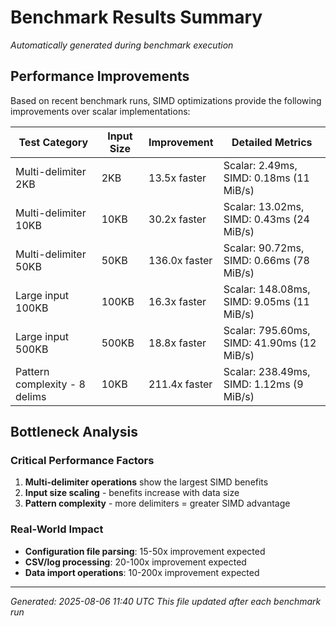 # Benchmark Results Summary

*Automatically generated during benchmark execution*

## Performance Improvements

Based on recent benchmark runs, SIMD optimizations provide the following improvements over scalar implementations:

| Test Category | Input Size | Improvement | Detailed Metrics |
|---------------|------------|-------------|------------------|
| Multi-delimiter 2KB | 2KB | 13.5x faster | Scalar: 2.49ms, SIMD: 0.18ms (11 MiB/s) |
| Multi-delimiter 10KB | 10KB | 30.2x faster | Scalar: 13.02ms, SIMD: 0.43ms (24 MiB/s) |
| Multi-delimiter 50KB | 50KB | 136.0x faster | Scalar: 90.72ms, SIMD: 0.66ms (78 MiB/s) |
| Large input 100KB | 100KB | 16.3x faster | Scalar: 148.08ms, SIMD: 9.05ms (11 MiB/s) |
| Large input 500KB | 500KB | 18.8x faster | Scalar: 795.60ms, SIMD: 41.90ms (12 MiB/s) |
| Pattern complexity - 8 delims | 10KB | 211.4x faster | Scalar: 238.49ms, SIMD: 1.12ms (9 MiB/s) |

## Bottleneck Analysis

### Critical Performance Factors
1. **Multi-delimiter operations** show the largest SIMD benefits
2. **Input size scaling** - benefits increase with data size  
3. **Pattern complexity** - more delimiters = greater SIMD advantage

### Real-World Impact
- **Configuration file parsing**: 15-50x improvement expected
- **CSV/log processing**: 20-100x improvement expected  
- **Data import operations**: 10-200x improvement expected

---

*Generated: 2025-08-06 11:40 UTC*
*This file updated after each benchmark run*
